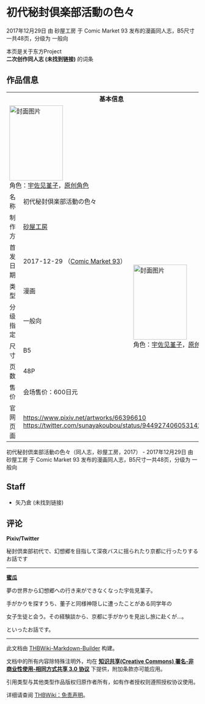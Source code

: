 # 初代秘封倶楽部活動の色々

<!-- source html: G:\repos\THBWiki-Markdown-Builder\THBWikiMarkdown\Temp\main\a\ac\ns0%3A%E5%88%9D%E4%BB%A3%E7%A7%98%E5%B0%81%E5%80%B6%E6%A5%BD%E9%83%A8%E6%B4%BB%E5%8B%95%E3%81%AE%E8%89%B2%E3%80%85.html -->

2017年12月29日 由 砂屋工房 于 Comic Market 93 发布的漫画同人志，B5尺寸一共48页，分级为 一般向

本页是关于东方Project  
 **二次创作同人志 (未找到链接)** 的词条
## 作品信息

<table><tbody><tr><th colspan="3">基本信息</th></tr><tr><td class="cover-artwork-mobile" colspan="2"><a href="./文件-初代秘封倶楽部活動の色々封面.png.md" class="image" title="封面图片"><img alt="封面图片" src="https://upload.thwiki.cc/thumb/9/9e/%E5%88%9D%E4%BB%A3%E7%A7%98%E5%B0%81%E5%80%B6%E6%A5%BD%E9%83%A8%E6%B4%BB%E5%8B%95%E3%81%AE%E8%89%B2%E3%80%85%E5%B0%81%E9%9D%A2.png/140px-%E5%88%9D%E4%BB%A3%E7%A7%98%E5%B0%81%E5%80%B6%E6%A5%BD%E9%83%A8%E6%B4%BB%E5%8B%95%E3%81%AE%E8%89%B2%E3%80%85%E5%B0%81%E9%9D%A2.png" decoding="async" loading="lazy" width="140" height="196" srcset="https://upload.thwiki.cc/thumb/9/9e/%E5%88%9D%E4%BB%A3%E7%A7%98%E5%B0%81%E5%80%B6%E6%A5%BD%E9%83%A8%E6%B4%BB%E5%8B%95%E3%81%AE%E8%89%B2%E3%80%85%E5%B0%81%E9%9D%A2.png/210px-%E5%88%9D%E4%BB%A3%E7%A7%98%E5%B0%81%E5%80%B6%E6%A5%BD%E9%83%A8%E6%B4%BB%E5%8B%95%E3%81%AE%E8%89%B2%E3%80%85%E5%B0%81%E9%9D%A2.png 1.5x, https://upload.thwiki.cc/thumb/9/9e/%E5%88%9D%E4%BB%A3%E7%A7%98%E5%B0%81%E5%80%B6%E6%A5%BD%E9%83%A8%E6%B4%BB%E5%8B%95%E3%81%AE%E8%89%B2%E3%80%85%E5%B0%81%E9%9D%A2.png/280px-%E5%88%9D%E4%BB%A3%E7%A7%98%E5%B0%81%E5%80%B6%E6%A5%BD%E9%83%A8%E6%B4%BB%E5%8B%95%E3%81%AE%E8%89%B2%E3%80%85%E5%B0%81%E9%9D%A2.png 2x" data-file-width="536" data-file-height="750"></a><div class="cover-char">角色：<a href="./宇佐见堇子.md" title="宇佐见堇子">宇佐见堇子</a>，<a href="/index.php?title=%E5%8E%9F%E5%88%9B%E8%A7%92%E8%89%B2&amp;action=edit&amp;redlink=1" class="new" title="原创角色（页面不存在）">原创角色</a></div></td>
</tr><tr><td class="label">名称</td><td colspan="2"> 初代秘封倶楽部活動の色々 </td></tr><tr><td class="label">制作方</td><td><a href="./砂屋工房.md" title="砂屋工房">砂屋工房</a></td><td class="cover-artwork" rowspan="7" style="min-width:196px;"><a href="./文件-初代秘封倶楽部活動の色々封面.png.md" class="image" title="封面图片"><img alt="封面图片" src="https://upload.thwiki.cc/thumb/9/9e/%E5%88%9D%E4%BB%A3%E7%A7%98%E5%B0%81%E5%80%B6%E6%A5%BD%E9%83%A8%E6%B4%BB%E5%8B%95%E3%81%AE%E8%89%B2%E3%80%85%E5%B0%81%E9%9D%A2.png/140px-%E5%88%9D%E4%BB%A3%E7%A7%98%E5%B0%81%E5%80%B6%E6%A5%BD%E9%83%A8%E6%B4%BB%E5%8B%95%E3%81%AE%E8%89%B2%E3%80%85%E5%B0%81%E9%9D%A2.png" decoding="async" loading="lazy" width="140" height="196" srcset="https://upload.thwiki.cc/thumb/9/9e/%E5%88%9D%E4%BB%A3%E7%A7%98%E5%B0%81%E5%80%B6%E6%A5%BD%E9%83%A8%E6%B4%BB%E5%8B%95%E3%81%AE%E8%89%B2%E3%80%85%E5%B0%81%E9%9D%A2.png/210px-%E5%88%9D%E4%BB%A3%E7%A7%98%E5%B0%81%E5%80%B6%E6%A5%BD%E9%83%A8%E6%B4%BB%E5%8B%95%E3%81%AE%E8%89%B2%E3%80%85%E5%B0%81%E9%9D%A2.png 1.5x, https://upload.thwiki.cc/thumb/9/9e/%E5%88%9D%E4%BB%A3%E7%A7%98%E5%B0%81%E5%80%B6%E6%A5%BD%E9%83%A8%E6%B4%BB%E5%8B%95%E3%81%AE%E8%89%B2%E3%80%85%E5%B0%81%E9%9D%A2.png/280px-%E5%88%9D%E4%BB%A3%E7%A7%98%E5%B0%81%E5%80%B6%E6%A5%BD%E9%83%A8%E6%B4%BB%E5%8B%95%E3%81%AE%E8%89%B2%E3%80%85%E5%B0%81%E9%9D%A2.png 2x" data-file-width="536" data-file-height="750"></a><div class="cover-char">角色：<a href="./宇佐见堇子.md" title="宇佐见堇子">宇佐见堇子</a>，<a href="/index.php?title=%E5%8E%9F%E5%88%9B%E8%A7%92%E8%89%B2&amp;action=edit&amp;redlink=1" class="new" title="原创角色（页面不存在）">原创角色</a></div></td>
</tr><tr><td class="label">首发日期</td><td>2017-12-29&#160;（<a href="/展会作品列表?e=Comic+Market%2393">Comic Market 93</a>）</td></tr><tr><td class="label">类型</td><td>漫画</td></tr><tr><td class="label">分级指定</td><td>一般向</td></tr><tr><td class="label">尺寸</td><td>B5</td></tr><tr><td class="label">页数</td><td>48P</td></tr><tr><td class="label">售价</td><td>会场售价：600日元</td></tr>
<tr><td class="label">官网页面</td><td colspan="2"><a rel="nofollow" class="external free" href="https://www.pixiv.net/artworks/66396610">https://www.pixiv.net/artworks/66396610</a><br><a rel="nofollow" class="external free" href="https://twitter.com/sunayakoubou/status/944927406053142528">https://twitter.com/sunayakoubou/status/944927406053142528</a></td></tr></tbody></table>

初代秘封倶楽部活動の色々（同人志，砂屋工房，2017） - 2017年12月29日 由 砂屋工房 于 Comic Market 93 发布的漫画同人志，B5尺寸一共48页，分级为 一般向
## Staff
- 矢乃倉 (未找到链接)

## 评论

  
 **Pixiv/Twitter**   

秘封倶楽部初代で、幻想郷を目指して深夜バスに揺られたり京都に行ったりするお話です  

  

___

  
 **[蜜瓜](https://www.melonbooks.co.jp/detail/detail.php?product_id=326969)**   

夢の世界から幻想郷への行き来ができなくなった宇佐見菫子。  

手がかりを探すうち、董子と同様神隠しに遭ったことがある同学年の  

女子生徒と会う。その経験談から、京都に手がかりを見出し旅に赴くが…。  

といったお話です。   

  


  
  

  





---

此文档由 [THBWiki-Markdown-Builder](https://github.com/Delsin-Yu/THBWiki-Markdown-Builder) 构建。

文档中的所有内容除特殊注明外，均在 [**知识共享(Creative Commons) 署名-非商业性使用-相同方式共享 3.0 协议**](https://creativecommons.org/licenses/by-sa/3.0/deed.zh-hans) 下提供，附加条款亦可能应用。

引用类型与其他类型作品版权归原作者所有，如有作者授权则遵照授权协议使用。

详细请查阅 [THBWiki：免责声明](https://thbwiki.cc/THBWiki:%E5%85%8D%E8%B4%A3%E5%A3%B0%E6%98%8E)。

